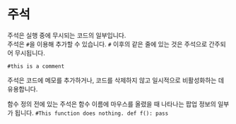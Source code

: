# 주석
주석은 실행 중에 무시되는 코드의 일부입니다.  
주석은 `#`을 이용해 추가할 수 있습니다. `#` 이후의 같은 줄에 있는 것은 주석으로 간주되어 무시됩니다.

`#this is a comment`

주석은 코드에 메모를 추가하거나, 코드를 삭제하지 않고 일시적으로 비활성화하는 데 유용합니다.

함수 정의 전에 있는 주석은 함수 이름에 마우스를 올렸을 때 나타나는 팝업 정보의 일부가 됩니다.
`#This function does nothing.
def f():
    pass`